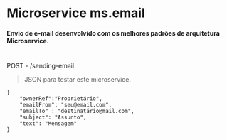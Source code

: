# Microservice ms.email


#### Envio de e-mail desenvolvido com os melhores padrões de arquitetura Microservice.
#

POST - /sending-email
> JSON para testar este microservice.
``` 
}
    "ownerRef":"Proprietário",
    "emailFrom": "seu@email.com",
    "emailTo" : "destinatário@mail.com",
    "subject": "Assunto",
    "text": "Mensagem"
}
```
